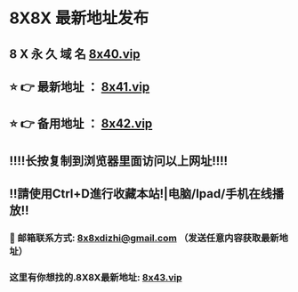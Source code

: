 # 8X8X 最新地址发布 
## 8 X 永 久 域 名       [8x40.vip](https://8x40.vip:8090/home.html?channel=47869)
## ⭐️ 👉 最新地址 ：       [8x41.vip](https://8x41.vip:8090/home.html?channel=47869)
## ⭐️ 👉 备用地址 ：       [8x42.vip](https://8x42.vip:8090/home.html?channel=47869)
## ‼️‼️长按复制到浏览器里面访问以上网址‼️‼️
## ‼️請使用Ctrl+D進行收藏本站!|电脑/Ipad/手机在线播放‼️
### 📧 邮箱联系方式: 8x8xdizhi@gmail.com （发送任意内容获取最新地址）
### 这里有你想找的.8X8X最新地址:       [8x43.vip](https://8x43.vip:8090/home.html?channel=47869)
